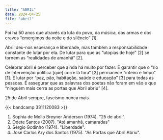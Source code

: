 ```yaml
---
title: "ABRIL"
date: 2024-04-25
file: "abril"
---
```


Foi há 50 anos que através da luta do povo, da música, das armas e dos cravos “emergimos da noite e do silêncio” [1].

Abril deu-nos esperança e liberdade, mas também a responsabilidade constante de lutar por ela. De lutar para que as “utopias de hoje” [2] se tornem as “realidades de amanhã” [2].

Celebrar abril é perceber que ainda há muito por fazer. É garantir que o “rio de intervenção política [que] corre lá fora” [2] permanece “inteiro e limpo” [1]. É lutar por “paz, pão, habitação, saúde e educação” [3] para todas as pessoas. É assegurar que as palavras dos poetas não foram em vão e que “ninguém mais cerra as portas que Abril abriu” [4].

25 de Abril sempre, fascismo nunca mais.

{{< bandcamp 3311120083 >}}

1. Sophia de Mello Breyner Anderson (1974). "25 de abril".
2. Odete Santos (2007). "Até amanhã, camaradas"
3. Sérgio Godinho (1974). "Liberdade".
4. José Carlos Ary dos Santos (1975). "As Portas que Abril Abriu".
